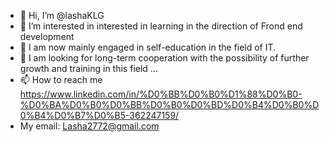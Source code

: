 - 👋 Hi, I’m @lashaKLG
- 👀 I’m interested in interested in learning in the direction of Frond end development
- 🌱 I am now mainly engaged in self-education in the field of IT.
- 💞️ I am looking for long-term cooperation with the possibility of further growth and training in this field ...
- 📫 How to reach me https://www.linkedin.com/in/%D0%BB%D0%B0%D1%88%D0%B0-%D0%BA%D0%B0%D0%BB%D0%B0%D0%BD%D0%B4%D0%B0%D0%B4%D0%B7%D0%B5-362247159/
- My email: Lasha2772@gmail.com

<!---
lashaKLG/lashaKLG is a ✨ special ✨ repository because its `README.md` (this file) appears on your GitHub profile.
You can click the Preview link to take a look at your changes.
--->
